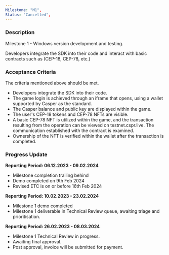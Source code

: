 ```yaml
---
Milestone: "M1",
Status: "Cancelled",
---
```

<!--lang:en--> 
### Description

Milestone 1 - Windows version development and testing.

Developers integrate the SDK into their code and interact with basic contracts such as (CEP-18, CEP-78, etc.) 


### Acceptance Criteria
The criteria mentioned above should be met. 
- Developers integrate the SDK into their code. 
- The game login is achieved through an iframe that opens, using a wallet supported by Casper as the standard. 
- The Casper balance and public key are displayed within the game. 
- The user's CEP-18 tokens and CEP-78 NFTs are visible. 
- A basic CEP-78 NFT is utilized within the game, and the transaction resulting from the operation can be viewed on testnet.cspr.live. The communication established with the contract is examined. 
- Ownership of the NFT is verified within the wallet after the transaction is completed. 


### Progress Update

**Reporting Period: 06.12.2023 - 09.02.2024**
- Milestone completion trailing behind
- Demo completed on 9th Feb 2024
- Revised ETC is on or before 16th Feb 2024

**Reporting Period: 10.02.2023 - 23.02.2024**
- Milestone 1 demo completed
- Milestone 1 deliverable in Technical Review queue, awaiting triage and prioritisation.

**Reporting Period: 26.02.2023 - 08.03.2024**
- Milestone 1 Technical Review in progress.
- Awaiting final approval.
- Post approval, invoice will be submitted for payment.

